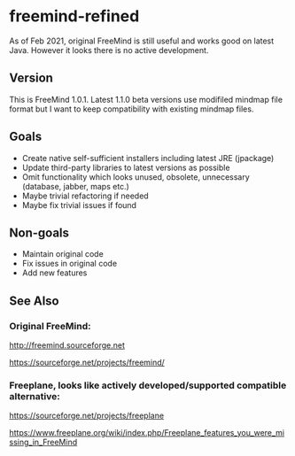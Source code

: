 # freemind-refined

As of Feb 2021, original FreeMind is still useful and works good on latest Java. However it looks there is no active development.

## Version

This is FreeMind 1.0.1. Latest 1.1.0 beta versions use modifiled mindmap file format but I want to keep compatibility with existing mindmap files.

## Goals

- Create native self-sufficient installers including latest JRE (jpackage)
- Update third-party libraries to latest versions as possible
- Omit functionality which looks unused, obsolete, unnecessary (database, jabber, maps etc.)
- Maybe trivial refactoring if needed
- Maybe fix trivial issues if found

## Non-goals

- Maintain original code
- Fix issues in original code
- Add new features

## See Also

### Original FreeMind:

http://freemind.sourceforge.net

https://sourceforge.net/projects/freemind/


### Freeplane, looks like actively developed/supported compatible alternative:

https://sourceforge.net/projects/freeplane

https://www.freeplane.org/wiki/index.php/Freeplane_features_you_were_missing_in_FreeMind
